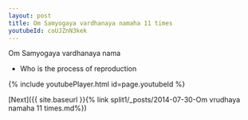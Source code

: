 ```yaml
---
layout: post
title: Om Samyogaya vardhanaya namaha 11 times
youtubeId: coUJZnN3kek
---
```

 
 
Om Samyogaya vardhanaya nama 
 
 -  Who is the process of reproduction 
 
  
 
  
 
 
 
 
 
 


{% include youtubePlayer.html id=page.youtubeId %}
 
[Next]({{ site.baseurl }}{% link  split1/_posts/2014-07-30-Om vrudhaya namaha 11 times.md%})
 
